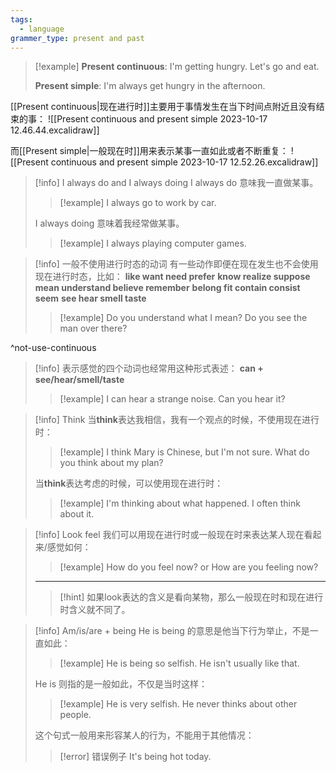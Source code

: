 ```yaml
---
tags:
  - language
grammer_type: present and past
---
```

> [!example]
> **Present continuous**:
> I'm getting hungry. Let's go and eat.
> 
> **Present simple**:
> I'm always get hungry in the afternoon.

[[Present continuous|现在进行时]]主要用于事情发生在当下时间点附近且没有结束的事：
![[Present continuous and present simple 2023-10-17 12.46.44.excalidraw]]

而[[Present simple|一般现在时]]用来表示某事一直如此或者不断重复：
![[Present continuous and present simple 2023-10-17 12.52.26.excalidraw]]

> [!info] I always do and I always doing
> I always do 意味我一直做某事。
> > [!example]
> > I always go to work by car.
> 
> I always doing 意味着我经常做某事。
> > [!example]
> > I always playing computer games.

> [!info] 一般不使用进行时态的动词
> 有一些动作即便在现在发生也不会使用现在进行时态，比如：
> **like want need prefer**
> **know realize suppose mean understand believe remember**
> **belong fit contain consist seem**
> **see hear smell taste**
> > [!example]
> > Do you understand what I mean?
> > Do you see the man over there?
> 

^not-use-continuous

> [!info]
> 表示感觉的四个动词也经常用这种形式表述：
> **can + see/hear/smell/taste**
> > [!example]
> > I can hear a strange noise. Can you hear it?


> [!info] Think
> 当**think**表达我相信，我有一个观点的时候，不使用现在进行时：
> > [!example]
> > I think Mary is Chinese, but I'm not sure.
> > What do you think about my plan?
> 
> 当**think**表达考虑的时候，可以使用现在进行时：
> > [!example]
> > I'm thinking about what happened. I often think about it.

> [!info] Look feel
> 我们可以用现在进行时或一般现在时来表达某人现在看起来/感觉如何：
> > [!example]
> > How do you feel now? or How are you feeling now?
> ---
> > [!hint]
> > 如果look表达的含义是看向某物，那么一般现在时和现在进行时含义就不同了。

> [!info] Am/is/are + being
> He is being 的意思是他当下行为举止，不是一直如此：
> > [!example]
> > He is being so selfish. He isn't usually like that.
> 
> He is 则指的是一般如此，不仅是当时这样：
> > [!example]
> > He is very selfish. He never thinks about other people.
> 
> 这个句式一般用来形容某人的行为，不能用于其他情况：
> > [!error] 错误例子
> > It's being hot today.